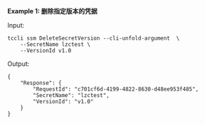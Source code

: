 **Example 1: 删除指定版本的凭据**



Input: 

```
tccli ssm DeleteSecretVersion --cli-unfold-argument  \
    --SecretName lzctest \
    --VersionId v1.0
```

Output: 
```
{
    "Response": {
        "RequestId": "c701cf6d-4199-4822-8630-d48ee953f485",
        "SecretName": "lzctest",
        "VersionId": "v1.0"
    }
}
```

